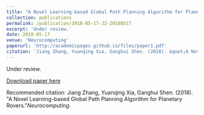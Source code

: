 ```yaml
---
title: "A Novel Learning-based Global Path Planning Algorithm for Planetary Rovers"
collection: publications
permalink: /publication/2018-05-17-JZ-20180517
excerpt: 'Under review.'
date: 2018-05-17
venue: 'Neurocomputing'
paperurl: 'http://academicpages.github.io/files/paper1.pdf'
citation: 'Jiang Zhang, Yuanqing Xia, Ganghui Shen. (2018). &quot;A Novel Learning-based Global Path Planning Algorithm for Planetary Rovers.&quot;<i>Neurocomputing</i>.'
---
```

Under review.

[Download paper here](http://academicpages.github.io/files/paper1.pdf)

Recommended citation: Jiang Zhang, Yuanqing Xia, Ganghui Shen. (2018). "A Novel Learning-based Global Path Planning Algorithm for Planetary Rovers."<i>Neurocomputing</i>.